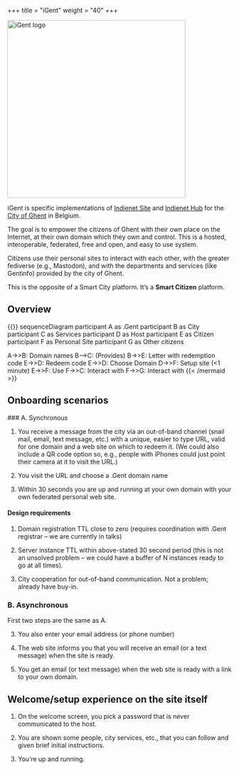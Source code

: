 +++
title = "iGent"
weight = "40"
+++

<img src='/images/iGent@3x.png' alt='iGent logo' style='width: 10vmax;'>

iGent is specific implementations of [Indienet Site](../site) and [Indienet Hub](../hub) for the [City of Ghent](https://stad.gent) in Belgium.

The goal is to empower the citizens of Ghent with their own place on the Internet, at their own domain which they own and control. This is a hosted, interoperable, federated, free and open, and easy to use system.

Citizens use their personal sites to interact with each other, with the greater fediverse (e.g., Mastodon), and with the departments and services (like Gentinfo) provided by the city of Ghent.

This is the opposite of a Smart City platform. It’s a <strong>Smart Citizen</strong> platform.

## Overview

{{<mermaid align="left">}}
sequenceDiagram
  participant A as .Gent
  participant B as City
  participant C as Services
  participant D as Host
  participant E as Citizen
  participant F as Personal Site
  participant G as Other citizens

  A->>B: Domain names
  B-->C: (Provides)
  B->>E: Letter with redemption code
  E->>D: Redeem code
  E->>D: Choose Domain
  D->>F: Setup site (<1 minute)
  E->>F: Use
  F->>C: Interact with
  F->>G: Interact with
{{< /mermaid >}}

## Onboarding scenarios

### A. Synchronous

1. You receive a message from the city via an out-of-band channel (snail mail, email, text message, etc.) with a unique, easier to type URL, valid for one domain and a web site on which to redeem it. (We could also include a QR code option so, e.g., people with iPhones could just point their camera at it to visit the URL.)

2. You visit the URL and choose a .Gent domain name

3. Within 30 seconds you are up and running at your own domain with your own federated personal web site.

#### Design requirements

1. Domain registration TTL close to zero (requires coordination with .Gent registrar – we are currently in talks)

2. Server instance TTL within above-stated 30 second period (this is not an unsolved problem – we could have a buffer of N instances ready to go at all times).

3. City cooperation for out-of-band communication. Not a problem; already have buy-in.

### B. Asynchronous

First two steps are the same as A.

3. You also enter your email address (or phone number)

4. The web site informs you that you will receive an email (or a text message) when the site is ready.

5. You get an email (or text message) when the web site is ready with a link to your own domain.

## Welcome/setup experience on the site itself

1. On the welcome screen, you pick a password that is never communicated to the host.

2. You are shown some people, city services, etc., that you can follow and given brief initial instructions.

3. You’re up and running.
